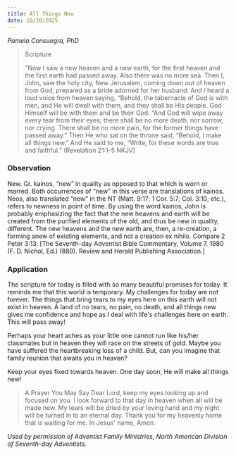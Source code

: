 ```yaml
---
title: All Things New
date: 10/20/2025
---
```


_Pamela Consuegra, PhD_

> <p>Scripture</p>
> "Now I saw a new heaven and a new earth, for the first heaven and the first earth had passed away. Also there was no more sea. Then I, John, saw the holy city, New Jerusalem, coming down out of heaven from God, prepared as a bride adorned for her husband. And I heard a loud voice from heaven saying, “Behold, the tabernacle of God is with men, and He will dwell with them, and they shall be His people. God Himself will be with them and be their God. “And God will wipe away every tear from their eyes; there shall be no more death, nor sorrow, nor crying. There shall be no more pain, for the former things have passed away.” Then He who sat on the throne said, “Behold, I make all things new.” And He said to me, “Write, for these words are true and faithful.” (Revelation 21:1-5 NKJV)

### Observation

New. Gr. kainos, “new” in quality as opposed to that which is worn or marred. Both occurrences of “new” in this verse are translations of kainos. Neos, also translated “new” in the NT (Matt. 9:17; 1 Cor. 5:7; Col. 3:10; etc.), refers to newness in point of time. By using the word kainos, John is probably emphasizing the fact that the new heavens and earth will be created from the purified elements of the old, and thus be new in quality, different. The new heavens and the new earth are, then, a re-creation, a forming anew of existing elements, and not a creation ex nihilo. Compare 2 Peter 3:13. [The Seventh-day Adventist Bible Commentary, Volume 7. 1980 (F. D. Nichol, Ed.) (889). Review and Herald Publishing Association.]

### Application

The scripture for today is filled with so many beautiful promises for today. It reminds me that this world is temporary. My challenges for today are not forever. The things that bring tears to my eyes here on this earth will not exist in heaven. A land of no tears, no pain, no death, and all things new gives me confidence and hope as I deal with life's challenges here on earth. This will pass away!

Perhaps your heart aches as your little one cannot run like his/her classmates but in heaven they will race on the streets of gold. Maybe you have suffered the heartbreaking loss of a child. But, can you imagine that family reunion that awaits you in heaven?

Keep your eyes fixed towards heaven. One day soon, He will make all things new!

> <callout>A Prayer You May Say</callout>
> Dear Lord, keep my eyes looking up and focused on you. I look forward to that day in heaven when all will be made new. My tears will be dried by your loving hand and my night will be turned in to an eternal day. Thank you for my heavenly home that is waiting for me. In Jesus' name, Amen.

_Used by permission of Adventist Family Ministries, North American Division of Seventh-day Adventists._
